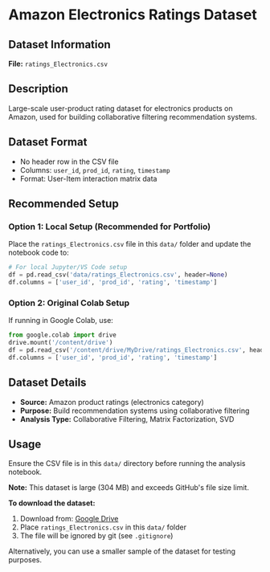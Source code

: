 # Amazon Electronics Ratings Dataset

## Dataset Information

**File:** `ratings_Electronics.csv`

## Description
Large-scale user-product rating dataset for electronics products on Amazon, used for building collaborative filtering recommendation systems.

## Dataset Format
- No header row in the CSV file
- Columns: `user_id`, `prod_id`, `rating`, `timestamp`
- Format: User-Item interaction matrix data

## Recommended Setup

### Option 1: Local Setup (Recommended for Portfolio)
Place the `ratings_Electronics.csv` file in this `data/` folder and update the notebook code to:

```python
# For local Jupyter/VS Code setup
df = pd.read_csv('data/ratings_Electronics.csv', header=None)
df.columns = ['user_id', 'prod_id', 'rating', 'timestamp']
```

### Option 2: Original Colab Setup
If running in Google Colab, use:

```python
from google.colab import drive
drive.mount('/content/drive')
df = pd.read_csv('/content/drive/MyDrive/ratings_Electronics.csv', header=None)
df.columns = ['user_id', 'prod_id', 'rating', 'timestamp']
```

## Dataset Details
- **Source:** Amazon product ratings (electronics category)
- **Purpose:** Build recommendation systems using collaborative filtering
- **Analysis Type:** Collaborative Filtering, Matrix Factorization, SVD

## Usage
Ensure the CSV file is in this `data/` directory before running the analysis notebook.

**Note:** This dataset is large (304 MB) and exceeds GitHub's file size limit. 

**To download the dataset:**
1. Download from: [Google Drive](https://drive.google.com/file/d/1XFOF_-93Pn0cEhztw2zJozdFW19XVAw7/view?usp=sharing)
2. Place `ratings_Electronics.csv` in this `data/` folder
3. The file will be ignored by git (see `.gitignore`)

Alternatively, you can use a smaller sample of the dataset for testing purposes.


